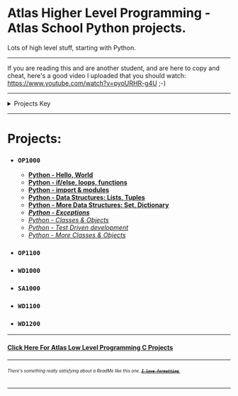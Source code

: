 # Atlas Higher Level Programming - Atlas School Python projects.
Lots of high level stuff, starting with Python.

---
If you are reading this and are another student, and are here to copy and cheat, here's a good video I
uploaded that you should watch: https://www.youtube.com/watch?v=pyoURHR-g4U ;-)

---
<details>
<summary>Projects Key</summary>

- ### `Course Name`
  - **[Completed project (with link to its directory or repo on GitHub)]()**
  - ***[In Progress Project (with link to its directory or repo on GitHub)]()***
  - *[Future Project (unstarted; empty link)]()*
  - ### *[Major Project (i.e. group project, hack sprint, etc; with link to its repo, or empty link if unstarted)]()*
  - ***[Single Project Split into Multiple Directories for Organization) (in progress; link to first part)]()***
    - **[Project part 1 (completed)]()**
    - ***[Project part 2 (in progress)]()***
    - *[Project part 3 (unstarted)]()*

Projects are in chronological order, and are separated by courses, but not by sprints.
</details>

---
# Projects:
- ### `OP1000`
  - **[Python - Hello, World](python-hello_world)**
  - **[Python - if/else, loops, functions](python-if_else_loops_functions)**
  - **[Python - import & modules](python-import_modules)**
  - **[Python - Data Structures: Lists, Tuples](python-data_structures)**
  - **[Python - More Data Structures: Set, Dictionary](python-more_data_structures)**
  - ***[Python - Exceptions](python-exceptions)***
  - *[Python - Classes & Objects]()*
  - *[Python - Test Driven development]()*
  - *[Python - More Classes & Objects]()*
- ### `OP1100`
- ### `WD1000`
- ### `SA1000`
- ### `WD1100`
- ### `WD1200`

---
#### [Click Here For Atlas Low Level Programming C Projects](https://github.com/Zytronium/atlas-low_level_programming/tree/main?tab=readme-ov-file#atlas-low-level-programming---atlas-school-c-projects)

---
###### <sup><sub>There's something really satisfying about a ReadMe like this one. [**_~~`I love formatting`~~_**.](https://github.com/lifeparticle/Markdown-Cheatsheet?tab=readme-ov-file#introduction)</sub></sup>
- - -